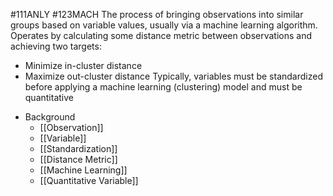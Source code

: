 #111ANLY #123MACH 
The process of bringing observations into similar groups based on variable values, usually via a machine learning algorithm. Operates by calculating some distance metric between observations and achieving two targets:
* Minimize in-cluster distance
* Maximize out-cluster distance
Typically, variables must be standardized before applying a machine learning (clustering) model and must be quantitative

- Background
	- [[Observation]]
	- [[Variable]]
	- [[Standardization]]
	- [[Distance Metric]]
	- [[Machine Learning]]
	- [[Quantitative Variable]]